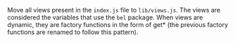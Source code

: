 Move all views present in the `index.js` file to `lib/views.js`. The views are considered the variables that use the `bel` package. When views are dynamic, they are factory functions in the form of get* (the previous factory functions are renamed to follow this pattern).
